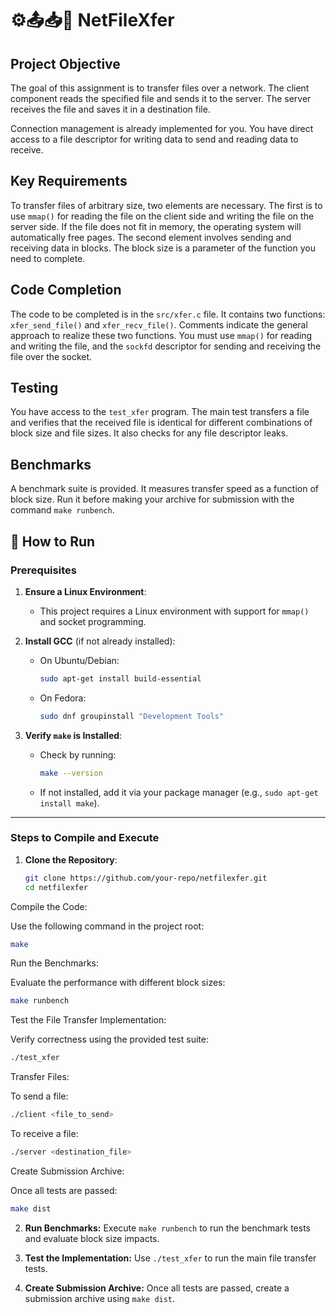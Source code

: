 # ⚙️📤📥🧰 NetFileXfer

## Project Objective
The goal of this assignment is to transfer files over a network. The client component reads the specified file and sends it to the server. The server receives the file and saves it in a destination file.

Connection management is already implemented for you. You have direct access to a file descriptor for writing data to send and reading data to receive.

## Key Requirements
To transfer files of arbitrary size, two elements are necessary. The first is to use `mmap()` for reading the file on the client side and writing the file on the server side. If the file does not fit in memory, the operating system will automatically free pages. The second element involves sending and receiving data in blocks. The block size is a parameter of the function you need to complete.

## Code Completion
The code to be completed is in the `src/xfer.c` file. It contains two functions: `xfer_send_file()` and `xfer_recv_file()`. Comments indicate the general approach to realize these two functions. You must use `mmap()` for reading and writing the file, and the `sockfd` descriptor for sending and receiving the file over the socket.

## Testing
You have access to the `test_xfer` program. The main test transfers a file and verifies that the received file is identical for different combinations of block size and file sizes. It also checks for any file descriptor leaks.

## Benchmarks
A benchmark suite is provided. It measures transfer speed as a function of block size. Run it before making your archive for submission with the command `make runbench`.

## 🚀 How to Run

### Prerequisites
1. **Ensure a Linux Environment**:
   - This project requires a Linux environment with support for `mmap()` and socket programming.
   
2. **Install GCC** (if not already installed):
   - On Ubuntu/Debian:
     ```bash
     sudo apt-get install build-essential
     ```
   - On Fedora:
     ```bash
     sudo dnf groupinstall "Development Tools"
     ```

3. **Verify `make` is Installed**:
   - Check by running:
     ```bash
     make --version
     ```
   - If not installed, add it via your package manager (e.g., `sudo apt-get install make`).

---

### Steps to Compile and Execute

1. **Clone the Repository**:
   ```bash
   git clone https://github.com/your-repo/netfilexfer.git
   cd netfilexfer
   ```
Compile the Code:

Use the following command in the project root:
```bash
make
```
Run the Benchmarks:

Evaluate the performance with different block sizes:
```bash
make runbench
```
Test the File Transfer Implementation:

Verify correctness using the provided test suite:
```bash
./test_xfer
```
Transfer Files:

To send a file:
```bash
./client <file_to_send>
```
To receive a file:
```bash
./server <destination_file>
```
Create Submission Archive:

Once all tests are passed:
```bash
make dist
```
2. **Run Benchmarks:** Execute `make runbench` to run the benchmark tests and evaluate block size impacts.

3. **Test the Implementation:** Use `./test_xfer` to run the main file transfer tests.

4. **Create Submission Archive:** Once all tests are passed, create a submission archive using `make dist`.

